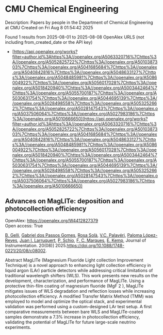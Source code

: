 # CMU Chemical Engineering
Description: Papers by people in the Department of Chemical Engineering at CMU
Created on Fri Aug  8 01:54:42 2025

Found 1 results from 2025-08-01 to 2025-08-08
OpenAlex URLS (not including from_created_date or the API key)
- [https://api.openalex.org/works?filter=author.id%3Ahttps%3A//openalex.org/A5063320716%7Chttps%3A//openalex.org/A5052825722%7Chttps%3A//openalex.org/A5010387303%7Chttps%3A//openalex.org/A5041685684%7Chttps%3A//openalex.org/A5040842816%7Chttps%3A//openalex.org/A5048633127%7Chttps%3A//openalex.org/A5048485981%7Chttps%3A//openalex.org/A5086004922%7Chttps%3A//openalex.org/A5056017028%7Chttps%3A//openalex.org/A5018420940%7Chttps%3A//openalex.org/A5003442464%7Chttps%3A//openalex.org/A5055700187%7Chttps%3A//openalex.org/A5030631754%7Chttps%3A//openalex.org/A5044695139%7Chttps%3A//openalex.org/A5028498558%7Chttps%3A//openalex.org/A5053252662%7Chttps%3A//openalex.org/A5028147543%7Chttps%3A//openalex.org/A5037506064%7Chttps%3A//openalex.org/A5027983186%7Chttps%3A//openalex.org/A5010666650](https://api.openalex.org/works?filter=author.id%3Ahttps%3A//openalex.org/A5063320716%7Chttps%3A//openalex.org/A5052825722%7Chttps%3A//openalex.org/A5010387303%7Chttps%3A//openalex.org/A5041685684%7Chttps%3A//openalex.org/A5040842816%7Chttps%3A//openalex.org/A5048633127%7Chttps%3A//openalex.org/A5048485981%7Chttps%3A//openalex.org/A5086004922%7Chttps%3A//openalex.org/A5056017028%7Chttps%3A//openalex.org/A5018420940%7Chttps%3A//openalex.org/A5003442464%7Chttps%3A//openalex.org/A5055700187%7Chttps%3A//openalex.org/A5030631754%7Chttps%3A//openalex.org/A5044695139%7Chttps%3A//openalex.org/A5028498558%7Chttps%3A//openalex.org/A5053252662%7Chttps%3A//openalex.org/A5028147543%7Chttps%3A//openalex.org/A5037506064%7Chttps%3A//openalex.org/A5027983186%7Chttps%3A//openalex.org/A5010666650)

## Advances on MagLITe: deposition and photocollection efficiency   

OpenAlex: https://openalex.org/W4412827379    
Open access: True
    
[B. Gelli](https://openalex.org/A5008391179), [Gabriel dos Passos Gomes](https://openalex.org/A5048633127), [Rosa Solà](https://openalex.org/A5071646861), [V.C. Palavéri](https://openalex.org/A5119152597), [Paloma López-Reyes](https://openalex.org/A5054164654), [Juan I. Larruquert](https://openalex.org/A5038436175), [P. Schio](https://openalex.org/A5031568012), [F. C. Marques](https://openalex.org/A5019976903), [E. Kemp](https://openalex.org/A5108121063), Journal of Instrumentation. 20(08)] 2025.https://doi.org/10.1088/1748-0221/20/08/c08002.
    
Abstract MagLITe (Magnesium Fluoride Light collection Improvement Technique) is a novel approach to enhancing light collection efficiency in liquid argon (LAr) particle detectors while addressing critical limitations of traditional wavelength shifters (WLS). This work presents new results on the development, characterization, and performance of MagLITe. Using a protective thin-film coating of magnesium fluoride (MgF 2 ), MagLITe mitigates issues of WLS degradation and reflection losses while increasing photocollection efficiency. A modified Transfer Matrix Method (TMM) was employed to model and optimize the optical stack, and experimental validation was performed using a custom-designed LAr test setup. A first comparative measurements between bare WLS and MagLITe-coated samples demonstrate a 7.3% increase in photocollection efficiency, validating the potential of MagLITe for future large-scale neutrino experiments.    

    
